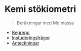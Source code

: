 # Kemi stökiometri
> Beräkningar med Molmassa

- [Begrepp](begrepp.md)
- [Instuderingsfrågor](instuderingsfragor.md)
- [Anteckningar](anteckningar.md)

